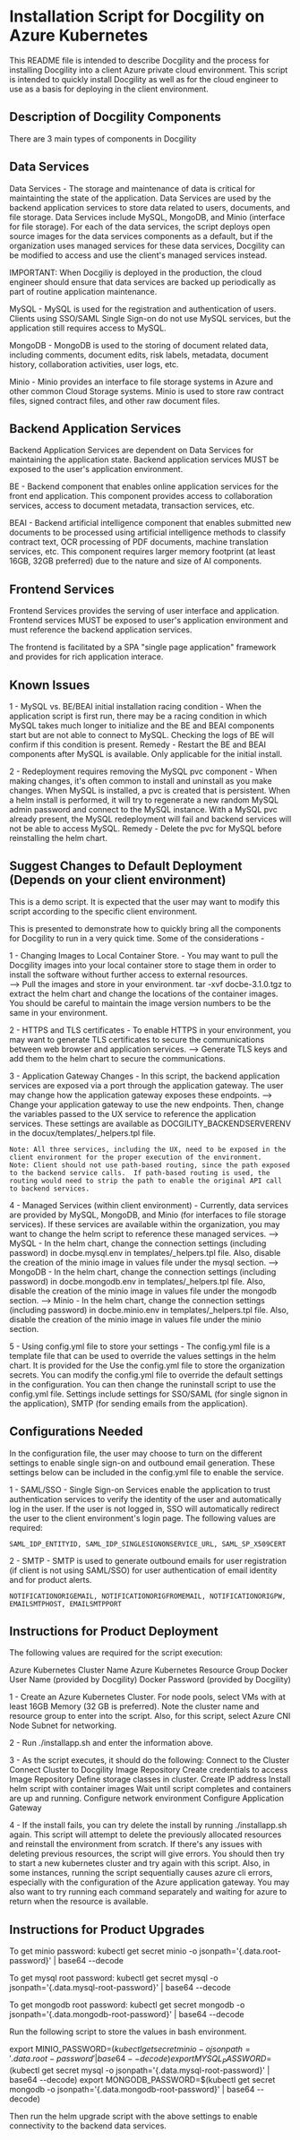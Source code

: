 # Installation Script for Docgility on Azure Kubernetes

This README file is intended to describe Docgility and the process for installing Docgility into a client Azure private cloud environment.  This script is intended to quickly install Docgility as well as for the cloud engineer to use as a basis for deploying in the client environment.

## Description of Docgility Components

There are 3 main types of components in Docgility

## Data Services

Data Services - The storage and maintenance of data is critical for maintainting the state of the application.  Data Services are used by the backend application services to store data related to users, documents, and file storage.  Data Services include MySQL, MongoDB, and Minio (interface for file storage).  For each of the data services, the script deploys open source images for the data services components as a default, but if the organization uses managed services for these data services, Docgility can be modified to access and use the client's managed services instead.

IMPORTANT: When Docgiliy is deployed in the production, the cloud engineer should ensure that data services are backed up periodically as part of routine application maintenance.

MySQL - MySQL is used for the registration and authentication of users.  Clients using SSO/SAML Single Sign-on do not use MySQL services, but the application still requires access to MySQL.

MongoDB - MongoDB is used to the storing of document related data, including comments, document edits, risk labels, metadata, document history, collaboration activities, user logs, etc.

Minio - Minio provides an interface to file storage systems in Azure and other common Cloud Storage systems.  Minio is used to store raw contract files, signed contract files, and other raw document files.

## Backend Application Services

Backend Application Services are dependent on Data Services for maintaining the application state.  Backend application services MUST be exposed to the user's application environment.

BE - Backend component that enables online application services for the front end application.  This component provides access to collaboration services, access to document metadata, transaction services, etc.

BEAI - Backend artificial intelligence component that enables submitted new documents to be processed using artificial intelligence methods to classify contract text, OCR processing of PDF documents, machine translation services, etc.  This component requires larger memory footprint (at least 16GB, 32GB preferred) due to the nature and size of AI components.

## Frontend Services

Frontend Services provides the serving of user interface and application.  Frontend services MUST be exposed to user's application environment and must reference the backend application services.

The frontend is facilitated by a SPA "single page application" framework and provides for rich application interace.

## Known Issues

1 - MySQL vs. BE/BEAI initial installation racing condition - When the application script is first run, there may be a racing condition in which MySQL takes much longer to initialize and the BE and BEAI components start but are not able to connect to MySQL.  Checking the logs of BE will confirm if this condition is present.  Remedy - Restart the BE and BEAI components after MySQL is available.  Only applicable for the initial install.

2 - Redeployment requires removing the MySQL pvc component - When making changes, it's often common to install and uninstall as you make changes.  When MySQL is installed, a pvc is created that is persistent.  When a helm install is performed, it will try to regenerate a new random MySQL admin password and connect to the MySQL instance.  With a MySQL pvc already present, the MySQL redeployment will fail and backend services will not be able to access MySQL.  Remedy - Delete the pvc for MySQL before reinstalling the helm chart.

## Suggest Changes to Default Deployment (Depends on your client environment)

This is a demo script.  It is expected that the user may want to modify this script according to the specific client environment.

This is presented to demonstrate how to quickly bring all the components for Docgility to run in a very quick time.  Some of the considerations - 

1 - Changing Images to Local Container Store.  - You may want to pull the Docgility images into your local container store to stage them in order to install the software without further access to external resources.  
  --> Pull the images and store in your environment.  tar -xvf docbe-3.1.0.tgz to extract the helm chart and change the locations of the container images.  You should be careful to maintain the image version numbers to be the same in your environment.

2 - HTTPS and TLS certificates - To enable HTTPS in your environment, you may want to generate TLS certificates to secure the communications between web browser and application services.
  --> Generate TLS keys and add them to the helm chart to secure the communications.

3 - Application Gateway Changes - In this script, the backend application services are exposed via a port through the application gateway.  The user may change how the application gateway exposes these endpoints.
  --> Change your application gateway to use the new endpoints.  Then, change the variables passed to the UX service to reference the application services. These settings are available as DOCGILITY_BACKENDSERVERENV in the docux/templates/_helpers.tpl file.

    Note: All three services, including the UX, need to be exposed in the client environment for the proper execution of the environment. 
    Note: Client should not use path-based routing, since the path exposed to the backend service calls.  If path-based routing is used, the routing would need to strip the path to enable the original API call to backend services.

4 - Managed Services (within client environment) - Currently, data services are provided by MySQL, MongoDB, and Minio (for interfaces to file storage services).  If these services are available within the organization, you may want to change the helm script to reference these managed services.
  --> MySQL - In the helm chart, change the connection settings (including password) in docbe.mysql.env in templates/_helpers.tpl file.  Also, disable the creation of the minio image in values file under the mysql section.
  --> MongoDB - In the helm chart, change the connection settings (including password) in docbe.mongodb.env in templates/_helpers.tpl file.  Also, disable the creation of the minio image in values file under the mongodb section.
  --> Minio - In the helm chart, change the connection settings (including password) in docbe.minio.env in templates/_helpers.tpl file.  Also, disable the creation of the minio image in values file under the minio section.

5 - Using config.yml file to store your settings - The config.yml file is a template file that can be used to override the values settings in the helm chart.  It is provided for the 
Use the config.yml file to store the organization secrets.  You can modify the config.yml file to override the default settings in the configuration.  You can then change the runinstall script to use the config.yml file.  Settings include settings for SSO/SAML (for single signon in the application), SMTP (for sending emails from the application).

## Configurations Needed

In the configuration file, the user may choose to turn on the different settings to enable single sign-on and outbound email generation.  These settings below can be included in the config.yml file to enable the service. 

1 - SAML/SSO - Single Sign-on Services enable the application to trust authentication services to verify the identity of the user and automatically log in the user.  If the user is not logged in, SSO will automatically redirect the user to the client environment's login page.  The following values are required:

    SAML_IDP_ENTITYID, SAML_IDP_SINGLESIGNONSERVICE_URL, SAML_SP_X509CERT

2 - SMTP - SMTP is used to generate outbound emails for user registration (if client is not using SAML/SSO) for user authentication of email identity and for product alerts.

    NOTIFICATIONORIGEMAIL, NOTIFICATIONORIGFROMEMAIL, NOTIFICATIONORIGPW, EMAILSMTPHOST, EMAILSMTPPORT

## Instructions for Product Deployment

The following values are required for the script execution:

Azure Kubernetes Cluster Name
Azure Kubernetes Resource Group 
Docker User Name (provided by Docgility)
Docker Password (provided by Docgility)

1 - Create an Azure Kubernetes Cluster.  For node pools, select VMs with at least 16GB Memory (32 GB is preferred).  Note the cluster name and resource group to enter into the script.  Also, for this script, select Azure CNI Node Subnet for networking.

2 - Run ./installapp.sh and enter the information above.

3 - As the script executes, it should do the following:
    Connect to the Cluster
    Connect Cluster to Docgility Image Repository
    Create credentials to access Image Repository
    Define storage classes in cluster.
    Create IP address
    Install helm script with container images
    Wait until script completes and containers are up and running.
    Configure network environment
    Configure Application Gateway

4 - If the install fails, you can try delete the install by running ./installapp.sh again.  This script will attempt to delete the previously allocated resources and reinstall the environment from scratch.  If there's any issues with deleting previous resources, the script will give errors.  You should then try to start a new kubernetes cluster and try again with this script.  Also, in some instances, running the script sequentially causes azure cli errors, especially with the configuration of the Azure application gateway.  You may also want to try running each command separately and waiting for azure to return when the resource is available.


## Instructions for Product Upgrades

To get minio password:
  kubectl get secret minio -o jsonpath='{.data.root-password}' | base64 --decode

To get mysql root password: 
  kubectl get secret mysql -o jsonpath='{.data.mysql-root-password}' | base64 --decode

To get mongodb root password:
  kubectl get secret mongodb -o jsonpath='{.data.mongodb-root-password}' | base64 --decode

Run the following script to store the values in bash environment.

export MINIO_PASSWORD=$(kubectl get secret minio -o jsonpath='{.data.root-password}' | base64 --decode)
export MYSQL_PASSWORD=$(kubectl get secret mysql -o jsonpath='{.data.mysql-root-password}' | base64 --decode)
export MONGODB_PASSWORD=$(kubectl get secret mongodb -o jsonpath='{.data.mongodb-root-password}' | base64 --decode)

Then run the helm upgrade script with the above settings to enable connectivity to the backend data services.

